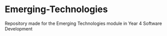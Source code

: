 # Emerging-Technologies
Repository made for the Emerging Technologies module in Year 4 Software Development
